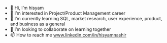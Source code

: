 - 👋 Hi, I’m hisyam
- 👀 I’m interested in Project/Product Management career
- 🌱 I’m currently learning SQL, market research, user experience, product, and business as a general 
- 💞️ I’m looking to collaborate on learning together 
- 📫  How to reach me www.linkedin.com/in/hisyamnashir 




<!---
IcamThePlayMaker/IcamThePlayMaker is a ✨ special ✨ repository because its `README.md` (this file) appears on your GitHub profile.
You can click the Preview link to take a look at your changes.
--->
